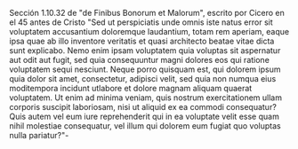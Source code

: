 Sección 1.10.32 de "de Finibus Bonorum et Malorum", escrito por Cicero en el 45 antes de Cristo
"Sed ut perspiciatis unde omnis iste natus error sit voluptatem accusantium doloremque laudantium, totam rem aperiam, eaque ipsa quae ab illo inventore veritatis et quasi
architecto beatae vitae dicta sunt explicabo. Nemo enim ipsam voluptatem quia voluptas sit aspernatur aut odit aut fugit, sed quia consequuntur magni dolores
eos qui ratione voluptatem sequi nesciunt. Neque porro quisquam est, qui dolorem ipsum quia dolor sit amet, consectetur, adipisci velit, sed quia non numqua
 eius moditempora incidunt utlabore et dolore magnam aliquam quaerat voluptatem. Ut enim ad minima veniam, quis nostrum exercitationem ullam corporis suscipit
 laboriosam, nisi ut aliquid ex ea commodi consequatur? Quis autem vel eum iure reprehenderit qui in ea voluptate velit esse quam nihil molestiae consequatur, vel
 illum qui dolorem eum fugiat quo voluptas nulla pariatur?"-
